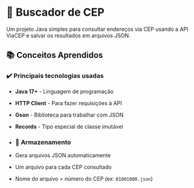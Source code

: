 # 🏡 Buscador de CEP

Um projeto Java simples para consultar endereços via CEP usando a API ViaCEP e salvar os resultados em arquivos JSON.

## 📚 Conceitos Aprendidos

### ✔️ Principais tecnologias usadas
- **Java 17+** - Linguagem de programação
- **HTTP Client** - Para fazer requisições à API
- **Gson** - Biblioteca para trabalhar com JSON
- **Records** - Tipo especial de classe imutável

- ### 💾 Armazenamento
- Gera arquivos JSON automaticamente
- Um arquivo para cada CEP consultado
- Nome do arquivo = número do CEP (ex: `01001000.json`)

